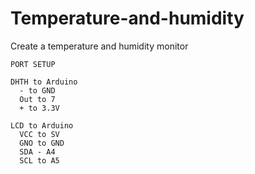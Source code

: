 # Temperature-and-humidity
Create a temperature and humidity monitor

  	PORT SETUP
	 
	DHTH to Arduino
	  - to GND
	  Out to 7
 	  + to 3.3V

	LCD to Arduino 
 	  VCC to SV
 	  GNO to GND
 	  SDA - A4
	  SCL to A5
